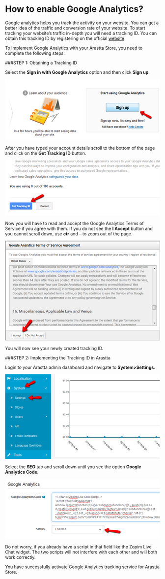 How to enable Google Analytics?
===============================

Google analytics helps you track the activity on your website. You can get a better idea of the traffic and conversion rate of your website. To start tracking your website’s traffic in-depth you will need a tracking ID. You can obtain this tracking ID by registering on the official [website](http://www.google.com/analytics/).

To Implement Google Analytics with your Arastta Store, you need to complete the following steps:

###STEP 1: Obtaining a Tracking ID

Select the **Sign in with Google Analytics** option and then click **Sign up**.

![Signing up for Google Analytics](_images/google-analytics-1.png)

After you have typed your account details scroll to the bottom of the page and click on the **Get Tracking ID** button.

![Obtaining a Tracking ID for Google Analytics](_images/google-analytics-2.png)

Now you will have to read and accept the Google Analytics Terms of Service if you agree with them. If you do not see the **I Accept** button and you cannot scroll down, use **ctr** and – to zoom out of the page.

![Accepting the Google Analytics Terms of Service Agreement](_images/google-analytics-3.png)

You will now see your newly created tracking ID.

###STEP 2:  Implementing the Tracking ID in Arastta

Login to your Arastta admin dashboard and navigate to **System>Settings**.

![Accessing the Settings Menu in Arastta](_images/google-recaptcha-4.png)

Select the **SEO** tab and scroll down until you see the option **Google Analytics Code**.

![Pasting the keys in order to Enable repcaptcha](_images/google-analytics-4.png)

Do not worry, if you already have a script in that field like the Zopim Live Chat widget. The two scripts will not interfere with each other and will both work correctly.
 
You have successfully activate Google Analytics tracking service for Arastta Store.